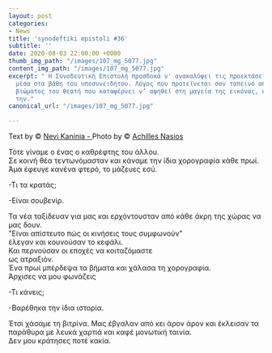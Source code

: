 ```yaml
---
layout: post
categories:
- News
title: 'synodeftiki epistoli #36'
subtitle: ''
date: 2020-08-03 22:00:00 +0000
thumb_img_path: "/images/107_mg_5077.jpg"
content_img_path: "/images/107_mg_5077.jpg"
excerpt: " Η Συνοδευτική Επιστολή προσδοκά ν' ανακαλύψει τις προεκτάσεις της εικόνας
  μέσα στα βάθη του υποσυνειδήτου. Λόγος που προτείνεται σαν ταπεινό απαύγασμα του
  βιώματος του θεατή που καταφέρνει ν’ αφηθεί στη μαγεία της εικόνας, επαναδημιουργώντας
  την."
canonical_url: "/images/107_mg_5077.jpg"

---
```

Text by © <a href="https://www.facebook.com/nevi.kaninia" target="blank">Nevi Kaninia - </a>Photo by © <a href="https://anikon.org/" target="blank">Achilles Nasios</a>

Τότε γίναμε ο ένας ο καθρέφτης του άλλου.  
Σε κοινή θέα τεντωνόμασταν και κάναμε την ίδια χορογραφία κάθε πρωί.  
Άμα έφευγε κανένα φτερό, το μάζευες εσύ.

\-Τι τα κρατάς;

\-Είναι σουβενίρ.

Τα νέα ταξίδευαν για μας και ερχόντουσταν από κάθε άκρη της χώρας να μας δουν.  
"Eίναι απίστευτο πώς οι κινήσεις τους συμφωνούν"  
έλεγαν και κουνούσαν το κεφάλι.  
Και περνούσαν οι εποχές να κοιταζόμαστε  
ως ατραξιόν.  
Ένα πρωί μπέρδεψα τα βήματα και χάλασα τη χορογραφία.  
Άρχισες να μου φωνάζεις

\-Τι κάνεις;

\-Βαρέθηκα την ίδια ιστορία.

Έτσι χάσαμε τη βιτρίνα. Μας έβγαλαν από κει άρον άρον και έκλεισαν τα παράθυρα με λευκά χαρτιά και καφέ μονωτική ταινία.  
Δεν μου κράτησες ποτέ κακία.